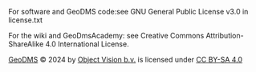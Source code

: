 For software and GeoDMS code:see GNU General Public License v3.0 in license.txt

For the wiki and GeoDmsAcademy: see Creative Commons Attribution-ShareAlike 4.0 International License.

[GeoDMS](https://github.com/ObjectVision/GeoDMS) © 2024 by [Object Vision b.v.](https://www.objectvision.nl/) is licensed under [CC BY-SA 4.0](http://creativecommons.org/licenses/by-sa/4.0/?ref=chooser-v1)